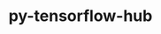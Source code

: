 ---
title: "py-tensorflow-hub"
layout: cache
categories: [package, develop]
meta: {"compilers": ["none"], "num_specs": 44, "num_specs_by_stack": {"ml-linux-aarch64-cpu": 22, "ml-linux-aarch64-cuda": 22, "ml-linux-x86_64-cpu": 22, "ml-linux-x86_64-cuda": 22, "ml-linux-x86_64-rocm": 22, "root": 44}, "oss": ["ubuntu24.04"], "platforms": ["linux"], "stacks": ["ml-linux-aarch64-cpu", "ml-linux-aarch64-cuda", "ml-linux-x86_64-cpu", "ml-linux-x86_64-cuda", "ml-linux-x86_64-rocm", "root"], "targets": ["aarch64", "x86_64_v3"], "versions": ["0.12.0"]}
spec_details: [{"compiler": "none", "hash": "3422j5z3c67kcve7ffo5yp2chamvn4lp", "os": "ubuntu24.04", "platform": "linux", "size": "-", "stacks": ["ml-linux-aarch64-cpu", "ml-linux-aarch64-cuda", "root"], "target": "aarch64", "variants": ["build_system=generic", "patches:=e0dd39d"], "versions": ["0.12.0"]}, {"compiler": "none", "hash": "5zberc34obznfnwwuzlyvniw2bp3g7vw", "os": "ubuntu24.04", "platform": "linux", "size": "-", "stacks": ["ml-linux-x86_64-cpu", "ml-linux-x86_64-cuda", "ml-linux-x86_64-rocm", "root"], "target": "x86_64_v3", "variants": ["build_system=generic", "patches:=e0dd39d"], "versions": ["0.12.0"]}, {"compiler": "none", "hash": "62g5iiiqeelyax4g6gesjyfgwctcjm7n", "os": "ubuntu24.04", "platform": "linux", "size": "-", "stacks": ["ml-linux-x86_64-cpu", "ml-linux-x86_64-cuda", "ml-linux-x86_64-rocm", "root"], "target": "x86_64_v3", "variants": ["build_system=generic", "patches:=e0dd39d"], "versions": ["0.12.0"]}, {"compiler": "none", "hash": "64pjgmk54wucrwdcohjj4wgo554butyl", "os": "ubuntu24.04", "platform": "linux", "size": "-", "stacks": ["ml-linux-aarch64-cpu", "ml-linux-aarch64-cuda", "root"], "target": "aarch64", "variants": ["build_system=generic", "patches:=e0dd39d"], "versions": ["0.12.0"]}, {"compiler": "none", "hash": "64q4ac6ahikeb6665v7w52ijcpfl64w7", "os": "ubuntu24.04", "platform": "linux", "size": "-", "stacks": ["ml-linux-aarch64-cpu", "ml-linux-aarch64-cuda", "root"], "target": "aarch64", "variants": ["build_system=generic", "patches:=e0dd39d"], "versions": ["0.12.0"]}, {"compiler": "none", "hash": "6r2lyhq4ad3ku5lbi2czng3hzotk433q", "os": "ubuntu24.04", "platform": "linux", "size": "-", "stacks": ["ml-linux-aarch64-cpu", "ml-linux-aarch64-cuda", "root"], "target": "aarch64", "variants": ["build_system=generic", "patches:=e0dd39d"], "versions": ["0.12.0"]}, {"compiler": "none", "hash": "6rx7q46zbrcyc5yg7q4243j5i2t2fa55", "os": "ubuntu24.04", "platform": "linux", "size": "-", "stacks": ["ml-linux-x86_64-cpu", "ml-linux-x86_64-cuda", "ml-linux-x86_64-rocm", "root"], "target": "x86_64_v3", "variants": ["build_system=generic", "patches:=e0dd39d"], "versions": ["0.12.0"]}, {"compiler": "none", "hash": "bdfdic26agl6dgxptgtphcrc5vcc4jui", "os": "ubuntu24.04", "platform": "linux", "size": "-", "stacks": ["ml-linux-aarch64-cpu", "ml-linux-aarch64-cuda", "root"], "target": "aarch64", "variants": ["build_system=generic", "patches:=e0dd39d"], "versions": ["0.12.0"]}, {"compiler": "none", "hash": "bjemecitxne564x4lcijrfljru5irbvo", "os": "ubuntu24.04", "platform": "linux", "size": "-", "stacks": ["ml-linux-x86_64-cpu", "ml-linux-x86_64-cuda", "ml-linux-x86_64-rocm", "root"], "target": "x86_64_v3", "variants": ["build_system=generic", "patches:=e0dd39d"], "versions": ["0.12.0"]}, {"compiler": "none", "hash": "blumhyfq56xvcua3dgjo2w3amj5jwumy", "os": "ubuntu24.04", "platform": "linux", "size": "-", "stacks": ["ml-linux-x86_64-cpu", "ml-linux-x86_64-cuda", "ml-linux-x86_64-rocm", "root"], "target": "x86_64_v3", "variants": ["build_system=generic", "patches:=e0dd39d"], "versions": ["0.12.0"]}, {"compiler": "none", "hash": "bmcrm23qvkujkcardhr3a5rtfqqtd4bh", "os": "ubuntu24.04", "platform": "linux", "size": "-", "stacks": ["ml-linux-x86_64-cpu", "ml-linux-x86_64-cuda", "ml-linux-x86_64-rocm", "root"], "target": "x86_64_v3", "variants": ["build_system=generic", "patches:=e0dd39d"], "versions": ["0.12.0"]}, {"compiler": "none", "hash": "bycadrdsdradjb362uys6l2gauhqkewv", "os": "ubuntu24.04", "platform": "linux", "size": "-", "stacks": ["ml-linux-aarch64-cpu", "ml-linux-aarch64-cuda", "root"], "target": "aarch64", "variants": ["build_system=generic", "patches:=e0dd39d"], "versions": ["0.12.0"]}, {"compiler": "none", "hash": "c2xakgxvwqmevxfc5otztdomz6bggihl", "os": "ubuntu24.04", "platform": "linux", "size": "-", "stacks": ["ml-linux-aarch64-cpu", "ml-linux-aarch64-cuda", "root"], "target": "aarch64", "variants": ["build_system=generic", "patches:=e0dd39d"], "versions": ["0.12.0"]}, {"compiler": "none", "hash": "ddfevumibtr5gub3hb5tio2veyu5fzsj", "os": "ubuntu24.04", "platform": "linux", "size": "-", "stacks": ["ml-linux-x86_64-cpu", "ml-linux-x86_64-cuda", "ml-linux-x86_64-rocm", "root"], "target": "x86_64_v3", "variants": ["build_system=generic", "patches:=e0dd39d"], "versions": ["0.12.0"]}, {"compiler": "none", "hash": "ey6ynapgzqe7l4ftwljsg34ucc2rzofg", "os": "ubuntu24.04", "platform": "linux", "size": "-", "stacks": ["ml-linux-x86_64-cpu", "ml-linux-x86_64-cuda", "ml-linux-x86_64-rocm", "root"], "target": "x86_64_v3", "variants": ["build_system=generic", "patches:=e0dd39d"], "versions": ["0.12.0"]}, {"compiler": "none", "hash": "fevax72hjpjndjwgd2n5rwu6cpei23zv", "os": "ubuntu24.04", "platform": "linux", "size": "-", "stacks": ["ml-linux-aarch64-cpu", "ml-linux-aarch64-cuda", "root"], "target": "aarch64", "variants": ["build_system=generic", "patches:=e0dd39d"], "versions": ["0.12.0"]}, {"compiler": "none", "hash": "fsrzhhszkhojn6ltmxcfgg26uwabrjdt", "os": "ubuntu24.04", "platform": "linux", "size": "-", "stacks": ["ml-linux-x86_64-cpu", "ml-linux-x86_64-cuda", "ml-linux-x86_64-rocm", "root"], "target": "x86_64_v3", "variants": ["build_system=generic", "patches:=e0dd39d"], "versions": ["0.12.0"]}, {"compiler": "none", "hash": "fsx72vhp7pchx4s6vibxieeqoehviw5n", "os": "ubuntu24.04", "platform": "linux", "size": "-", "stacks": ["ml-linux-aarch64-cpu", "ml-linux-aarch64-cuda", "root"], "target": "aarch64", "variants": ["build_system=generic", "patches:=e0dd39d"], "versions": ["0.12.0"]}, {"compiler": "none", "hash": "furuj47qw5g2z52vyswccxhg7xwaypl5", "os": "ubuntu24.04", "platform": "linux", "size": "-", "stacks": ["ml-linux-x86_64-cpu", "ml-linux-x86_64-cuda", "ml-linux-x86_64-rocm", "root"], "target": "x86_64_v3", "variants": ["build_system=generic", "patches:=e0dd39d"], "versions": ["0.12.0"]}, {"compiler": "none", "hash": "htajnaomtfnjzowbjufzfxd7ag6g5lnb", "os": "ubuntu24.04", "platform": "linux", "size": "-", "stacks": ["ml-linux-aarch64-cpu", "ml-linux-aarch64-cuda", "root"], "target": "aarch64", "variants": ["build_system=generic", "patches:=e0dd39d"], "versions": ["0.12.0"]}, {"compiler": "none", "hash": "hzlcqwmdfobns65rqgxnylbqb2o2k2qk", "os": "ubuntu24.04", "platform": "linux", "size": "-", "stacks": ["ml-linux-aarch64-cpu", "ml-linux-aarch64-cuda", "root"], "target": "aarch64", "variants": ["build_system=generic", "patches:=e0dd39d"], "versions": ["0.12.0"]}, {"compiler": "none", "hash": "iss25cgi4u5mxgy2bwylxsuxigbmthqn", "os": "ubuntu24.04", "platform": "linux", "size": "-", "stacks": ["ml-linux-aarch64-cpu", "ml-linux-aarch64-cuda", "root"], "target": "aarch64", "variants": ["build_system=generic", "patches:=e0dd39d"], "versions": ["0.12.0"]}, {"compiler": "none", "hash": "j753alqld6up63kyqc4whjxyrrgblwzu", "os": "ubuntu24.04", "platform": "linux", "size": "-", "stacks": ["ml-linux-x86_64-cpu", "ml-linux-x86_64-cuda", "ml-linux-x86_64-rocm", "root"], "target": "x86_64_v3", "variants": ["build_system=generic", "patches:=e0dd39d"], "versions": ["0.12.0"]}, {"compiler": "none", "hash": "jhcy5e2ngxegf3auxcyd6fdxzn362hwe", "os": "ubuntu24.04", "platform": "linux", "size": "-", "stacks": ["ml-linux-aarch64-cpu", "ml-linux-aarch64-cuda", "root"], "target": "aarch64", "variants": ["build_system=generic", "patches:=e0dd39d"], "versions": ["0.12.0"]}, {"compiler": "none", "hash": "juoglm7gevqm4gqwlbhlwjgxfpktedpa", "os": "ubuntu24.04", "platform": "linux", "size": "-", "stacks": ["ml-linux-x86_64-cpu", "ml-linux-x86_64-cuda", "ml-linux-x86_64-rocm", "root"], "target": "x86_64_v3", "variants": ["build_system=generic", "patches:=e0dd39d"], "versions": ["0.12.0"]}, {"compiler": "none", "hash": "kdjzjxvt3rrrtdq32zsuwmexhlgeh6k4", "os": "ubuntu24.04", "platform": "linux", "size": "-", "stacks": ["ml-linux-aarch64-cpu", "ml-linux-aarch64-cuda", "root"], "target": "aarch64", "variants": ["build_system=generic", "patches:=e0dd39d"], "versions": ["0.12.0"]}, {"compiler": "none", "hash": "lhp4msybil5uq4n3jwh3uyhq6fewkbk6", "os": "ubuntu24.04", "platform": "linux", "size": "-", "stacks": ["ml-linux-x86_64-cpu", "ml-linux-x86_64-cuda", "ml-linux-x86_64-rocm", "root"], "target": "x86_64_v3", "variants": ["build_system=generic", "patches:=e0dd39d"], "versions": ["0.12.0"]}, {"compiler": "none", "hash": "n6sphons2skhm5udwpp3s34ujc3o63yt", "os": "ubuntu24.04", "platform": "linux", "size": "-", "stacks": ["ml-linux-x86_64-cpu", "ml-linux-x86_64-cuda", "ml-linux-x86_64-rocm", "root"], "target": "x86_64_v3", "variants": ["build_system=generic", "patches:=e0dd39d"], "versions": ["0.12.0"]}, {"compiler": "none", "hash": "odmi776yophacywr2xqq3lgfetyjbnfu", "os": "ubuntu24.04", "platform": "linux", "size": "-", "stacks": ["ml-linux-x86_64-cpu", "ml-linux-x86_64-cuda", "ml-linux-x86_64-rocm", "root"], "target": "x86_64_v3", "variants": ["build_system=generic", "patches:=e0dd39d"], "versions": ["0.12.0"]}, {"compiler": "none", "hash": "pkf3piq2xbcyogdwd7spuicqfokmyhyp", "os": "ubuntu24.04", "platform": "linux", "size": "-", "stacks": ["ml-linux-aarch64-cpu", "ml-linux-aarch64-cuda", "root"], "target": "aarch64", "variants": ["build_system=generic", "patches:=e0dd39d"], "versions": ["0.12.0"]}, {"compiler": "none", "hash": "prvyx3v72xawjsogifmaz3sff2hfoou2", "os": "ubuntu24.04", "platform": "linux", "size": "-", "stacks": ["ml-linux-x86_64-cpu", "ml-linux-x86_64-cuda", "ml-linux-x86_64-rocm", "root"], "target": "x86_64_v3", "variants": ["build_system=generic", "patches:=e0dd39d"], "versions": ["0.12.0"]}, {"compiler": "none", "hash": "rd4qj6emls6duketkb2x2u3scuihoekr", "os": "ubuntu24.04", "platform": "linux", "size": "-", "stacks": ["ml-linux-x86_64-cpu", "ml-linux-x86_64-cuda", "ml-linux-x86_64-rocm", "root"], "target": "x86_64_v3", "variants": ["build_system=generic", "patches:=e0dd39d"], "versions": ["0.12.0"]}, {"compiler": "none", "hash": "rdwqbb4nkofxu5on4ze55dbqsnb5rkb3", "os": "ubuntu24.04", "platform": "linux", "size": "-", "stacks": ["ml-linux-aarch64-cpu", "ml-linux-aarch64-cuda", "root"], "target": "aarch64", "variants": ["build_system=generic", "patches:=e0dd39d"], "versions": ["0.12.0"]}, {"compiler": "none", "hash": "rfpvk2kc7be4i75ofeq6oupalw3d6xt3", "os": "ubuntu24.04", "platform": "linux", "size": "-", "stacks": ["ml-linux-aarch64-cpu", "ml-linux-aarch64-cuda", "root"], "target": "aarch64", "variants": ["build_system=generic", "patches:=e0dd39d"], "versions": ["0.12.0"]}, {"compiler": "none", "hash": "rtkrt2vu754imzuxrpq2senlkdheikoi", "os": "ubuntu24.04", "platform": "linux", "size": "-", "stacks": ["ml-linux-x86_64-cpu", "ml-linux-x86_64-cuda", "ml-linux-x86_64-rocm", "root"], "target": "x86_64_v3", "variants": ["build_system=generic", "patches:=e0dd39d"], "versions": ["0.12.0"]}, {"compiler": "none", "hash": "s37exhed3uhoj5cmqsdnkhosgk7xzbxx", "os": "ubuntu24.04", "platform": "linux", "size": "-", "stacks": ["ml-linux-x86_64-cpu", "ml-linux-x86_64-cuda", "ml-linux-x86_64-rocm", "root"], "target": "x86_64_v3", "variants": ["build_system=generic", "patches:=e0dd39d"], "versions": ["0.12.0"]}, {"compiler": "none", "hash": "sib5fakvs4aoj6eczysaydaedt4l7xwb", "os": "ubuntu24.04", "platform": "linux", "size": "-", "stacks": ["ml-linux-aarch64-cpu", "ml-linux-aarch64-cuda", "root"], "target": "aarch64", "variants": ["build_system=generic", "patches:=e0dd39d"], "versions": ["0.12.0"]}, {"compiler": "none", "hash": "skg6wztzu7lrcgrgl5afj4clgawwtdmg", "os": "ubuntu24.04", "platform": "linux", "size": "-", "stacks": ["ml-linux-x86_64-cpu", "ml-linux-x86_64-cuda", "ml-linux-x86_64-rocm", "root"], "target": "x86_64_v3", "variants": ["build_system=generic", "patches:=e0dd39d"], "versions": ["0.12.0"]}, {"compiler": "none", "hash": "uj35px6ra6ug6myeyzqhdywhwzmdugjx", "os": "ubuntu24.04", "platform": "linux", "size": "-", "stacks": ["ml-linux-aarch64-cpu", "ml-linux-aarch64-cuda", "root"], "target": "aarch64", "variants": ["build_system=generic", "patches:=e0dd39d"], "versions": ["0.12.0"]}, {"compiler": "none", "hash": "uj5vd3hwidjgth35typ2zfnbgqsmdezg", "os": "ubuntu24.04", "platform": "linux", "size": "-", "stacks": ["ml-linux-aarch64-cpu", "ml-linux-aarch64-cuda", "root"], "target": "aarch64", "variants": ["build_system=generic", "patches:=e0dd39d"], "versions": ["0.12.0"]}, {"compiler": "none", "hash": "uto6af6igpbhnuksk2qavo3c6p3wdm22", "os": "ubuntu24.04", "platform": "linux", "size": "-", "stacks": ["ml-linux-x86_64-cpu", "ml-linux-x86_64-cuda", "ml-linux-x86_64-rocm", "root"], "target": "x86_64_v3", "variants": ["build_system=generic", "patches:=e0dd39d"], "versions": ["0.12.0"]}, {"compiler": "none", "hash": "wm3krodpccbuk3woraarzoq2tjt57jrv", "os": "ubuntu24.04", "platform": "linux", "size": "-", "stacks": ["ml-linux-x86_64-cpu", "ml-linux-x86_64-cuda", "ml-linux-x86_64-rocm", "root"], "target": "x86_64_v3", "variants": ["build_system=generic", "patches:=e0dd39d"], "versions": ["0.12.0"]}, {"compiler": "none", "hash": "z5vkkjszyun3hxsnso6tub4ua4bjmwmp", "os": "ubuntu24.04", "platform": "linux", "size": "-", "stacks": ["ml-linux-aarch64-cpu", "ml-linux-aarch64-cuda", "root"], "target": "aarch64", "variants": ["build_system=generic", "patches:=e0dd39d"], "versions": ["0.12.0"]}, {"compiler": "none", "hash": "zkn3xfnlbnpo2zhaggxj5eox3x5nt4pi", "os": "ubuntu24.04", "platform": "linux", "size": "-", "stacks": ["ml-linux-aarch64-cpu", "ml-linux-aarch64-cuda", "root"], "target": "aarch64", "variants": ["build_system=generic", "patches:=e0dd39d"], "versions": ["0.12.0"]}]
---